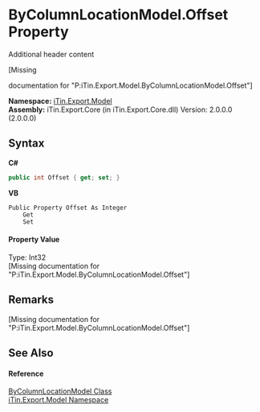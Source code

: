 # ByColumnLocationModel.Offset Property 
Additional header content 

\[Missing <summary> documentation for "P:iTin.Export.Model.ByColumnLocationModel.Offset"\]

**Namespace:**&nbsp;<a href="N_iTin_Export_Model">iTin.Export.Model</a><br />**Assembly:**&nbsp;iTin.Export.Core (in iTin.Export.Core.dll) Version: 2.0.0.0 (2.0.0.0)

## Syntax

**C#**<br />
``` C#
public int Offset { get; set; }
```

**VB**<br />
``` VB
Public Property Offset As Integer
	Get
	Set
```


#### Property Value
Type: Int32<br />\[Missing <value> documentation for "P:iTin.Export.Model.ByColumnLocationModel.Offset"\]

## Remarks
\[Missing <remarks> documentation for "P:iTin.Export.Model.ByColumnLocationModel.Offset"\]

## See Also


#### Reference
<a href="T_iTin_Export_Model_ByColumnLocationModel">ByColumnLocationModel Class</a><br /><a href="N_iTin_Export_Model">iTin.Export.Model Namespace</a><br />